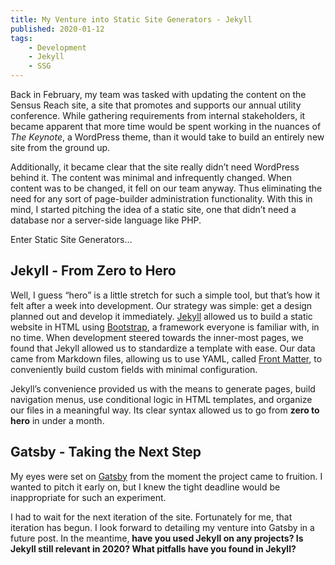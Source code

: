 ```yaml
---
title: My Venture into Static Site Generators - Jekyll
published: 2020-01-12
tags:
    - Development
    - Jekyll
    - SSG
---
```


Back in February, my team was tasked with updating the content on the Sensus Reach site, a site that promotes and supports our annual utility conference. While gathering requirements from internal stakeholders, it became apparent that more time would be spent working in the nuances of *The Keynote*, a WordPress theme, than it would take to build an entirely new site from the ground up.

Additionally, it became clear that the site really didn’t need WordPress behind it. The content was minimal and infrequently changed. When content was to be changed, it fell on our team anyway. Thus eliminating the need for any sort of page-builder administration functionality. With this in mind, I started pitching the idea of a static site, one that didn’t need a database nor a server-side language like PHP.

Enter Static Site Generators…

## **Jekyll - From Zero to Hero**

Well, I guess “hero” is a little stretch for such a simple tool, but that’s how it felt after a week into development. Our strategy was simple: get a design planned out and develop it immediately. [Jekyll](https://jekyllrb.com/) allowed us to build a static website in HTML using [Bootstrap](https://getbootstrap.com/), a framework everyone is familiar with, in no time. When development steered towards the inner-most pages, we found that Jekyll allowed us to standardize a template with ease. Our data came from Markdown files, allowing us to use YAML, called [Front Matter](https://jekyllrb.com/docs/front-matter/), to conveniently build custom fields with minimal configuration.

Jekyll’s convenience provided us with the means to generate pages, build navigation menus, use conditional logic in HTML templates, and organize our files in a meaningful way. Its clear syntax allowed us to go from **zero to hero** in under a month.

## **Gatsby - Taking the Next Step**

My eyes were set on [Gatsby](https://www.gatsbyjs.com/) from the moment the project came to fruition. I wanted to pitch it early on, but I knew the tight deadline would be inappropriate for such an experiment.

I had to wait for the next iteration of the site. Fortunately for me, that iteration has begun. I look forward to detailing my venture into Gatsby in a future post. In the meantime, **have you used Jekyll on any projects? Is Jekyll still relevant in 2020? What pitfalls have you found in Jekyll?**